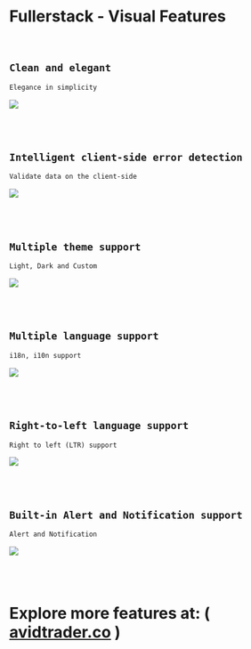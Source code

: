 # Fullerstack - Visual Features

<br/>

## `Clean and elegant`

```txt
Elegance in simplicity
```

<img width="auto" src="libs/agx-assets/src/lib/images/misc/login.png">

<br/><br/>

## `Intelligent client-side error detection`

```txt
Validate data on the client-side
```

<img width="auto" src="libs/agx-assets/src/lib/images/misc/signup.png">

<br/><br/>

## `Multiple theme support`

```txt
Light, Dark and Custom
```

<img width="auto" src="libs/agx-assets/src/lib/images/misc/dark-theme.png">

<br/><br/>

## `Multiple language support`

```txt
i18n, i10n support
```

<img width="auto" src="libs/agx-assets/src/lib/images/misc/lang.png">

<br/><br/>

## `Right-to-left language support`

```txt
Right to left (LTR) support
```

<img width="auto" src="libs/agx-assets/src/lib/images/misc/lang-rtl.png">

<br/><br/>

## `Built-in Alert and Notification support`

```txt
Alert and Notification
```

<img width="auto" src="libs/agx-assets/src/lib/images/misc/notify.png">

<br/><br/>

# Explore more features at: ( [avidtrader.co](https://app.avidtrader.co/) )

